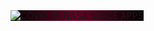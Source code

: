 <img src="https://sa-2019.s3.amazonaws.com/media/images/logos_COVID-2x.width-500.png" alt="COVID-19 NASA SPACE APPS" style="background-image: radial-gradient(circle,#680022 0,#000 100%);">